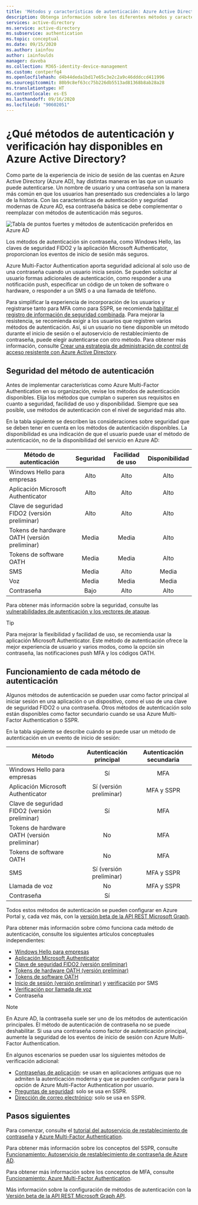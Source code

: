 ```yaml
---
title: 'Métodos y características de autenticación: Azure Active Directory'
description: Obtenga información sobre los diferentes métodos y características de autenticación disponibles en Azure Active Directory para ayudar a mejorar y proteger los eventos de inicio de sesión.
services: active-directory
ms.service: active-directory
ms.subservice: authentication
ms.topic: conceptual
ms.date: 09/15/2020
ms.author: iainfou
author: iainfoulds
manager: daveba
ms.collection: M365-identity-device-management
ms.custom: contperfq4
ms.openlocfilehash: d4b44deda1bd17e65c3e2c2a9c46dddccd411996
ms.sourcegitcommit: 80b9c8ef63cc75b226db5513ad81368b8ab28a28
ms.translationtype: HT
ms.contentlocale: es-ES
ms.lasthandoff: 09/16/2020
ms.locfileid: "90602051"
---
```

# <a name="what-authentication-and-verification-methods-are-available-in-azure-active-directory"></a>¿Qué métodos de autenticación y verificación hay disponibles en Azure Active Directory?

Como parte de la experiencia de inicio de sesión de las cuentas en Azure Active Directory (Azure AD), hay distintas maneras en las que un usuario puede autenticarse. Un nombre de usuario y una contraseña son la manera más común en que los usuarios han presentado sus credenciales a lo largo de la historia. Con las características de autenticación y seguridad modernas de Azure AD, esa contraseña básica se debe complementar o reemplazar con métodos de autenticación más seguros.

![Tabla de puntos fuertes y métodos de autenticación preferidos en Azure AD](media/concept-authentication-methods/authentication-methods.png)

Los métodos de autenticación sin contraseña, como Windows Hello, las claves de seguridad FIDO2 y la aplicación Microsoft Authenticator, proporcionan los eventos de inicio de sesión más seguros.

Azure Multi-Factor Authentication aporta seguridad adicional al solo uso de una contraseña cuando un usuario inicia sesión. Se pueden solicitar al usuario formas adicionales de autenticación, como responder a una notificación push, especificar un código de un token de software o hardware, o responder a un SMS o a una llamada de teléfono.

Para simplificar la experiencia de incorporación de los usuarios y registrarse tanto para MFA como para SSPR, se recomienda [habilitar el registro de información de seguridad combinada](howto-registration-mfa-sspr-combined.md). Para mejorar la resistencia, se recomienda exigir a los usuarios que registren varios métodos de autenticación. Así, si un usuario no tiene disponible un método durante el inicio de sesión o el autoservicio de restablecimiento de contraseña, puede elegir autenticarse con otro método. Para obtener más información, consulte [Crear una estrategia de administración de control de acceso resistente con Azure Active Directory](concept-resilient-controls.md).

## <a name="authentication-method-strength-and-security"></a>Seguridad del método de autenticación

Antes de implementar características como Azure Multi-Factor Authentication en su organización, revise los métodos de autenticación disponibles. Elija los métodos que cumplan o superen sus requisitos en cuanto a seguridad, facilidad de uso y disponibilidad. Siempre que sea posible, use métodos de autenticación con el nivel de seguridad más alto.

En la tabla siguiente se describen las consideraciones sobre seguridad que se deben tener en cuenta en los métodos de autenticación disponibles. La disponibilidad es una indicación de que el usuario puede usar el método de autenticación, no de la disponibilidad del servicio en Azure AD:

| Método de autenticación          | Seguridad | Facilidad de uso | Disponibilidad |
|--------------------------------|:--------:|:---------:|:------------:|
| Windows Hello para empresas     | Alto     | Alto      | Alto         |
| Aplicación Microsoft Authenticator    | Alto     | Alto      | Alto         |
| Clave de seguridad FIDO2 (versión preliminar)   | Alto     | Alto      | Alto         |
| Tokens de hardware OATH (versión preliminar) | Media   | Media    | Alto         |
| Tokens de software OATH           | Media   | Media    | Alto         |
| SMS                            | Media   | Alto      | Media       |
| Voz                          | Media   | Media    | Media       |
| Contraseña                       | Bajo      | Alto      | Alto         |

Para obtener más información sobre la seguridad, consulte las [vulnerabilidades de autenticación y los vectores de ataque](https://techcommunity.microsoft.com/t5/azure-active-directory-identity/all-your-creds-are-belong-to-us/ba-p/855124).

> [!TIP]
> Para mejorar la flexibilidad y facilidad de uso, se recomienda usar la aplicación Microsoft Authenticator. Este método de autenticación ofrece la mejor experiencia de usuario y varios modos, como la opción sin contraseña, las notificaciones push MFA y los códigos OATH.

## <a name="how-each-authentication-method-works"></a>Funcionamiento de cada método de autenticación

Algunos métodos de autenticación se pueden usar como factor principal al iniciar sesión en una aplicación o un dispositivo, como el uso de una clave de seguridad FIDO2 o una contraseña. Otros métodos de autenticación solo están disponibles como factor secundario cuando se usa Azure Multi-Factor Authentication o SSPR.

En la tabla siguiente se describe cuándo se puede usar un método de autenticación en un evento de inicio de sesión:

| Método                         | Autenticación principal | Autenticación secundaria  |
|--------------------------------|:----------------------:|:-------------------------:|
| Windows Hello para empresas     | Sí                    | MFA                       |
| Aplicación Microsoft Authenticator    | Sí (versión preliminar)          | MFA y SSPR              |
| Clave de seguridad FIDO2 (versión preliminar)   | Sí                    | MFA                       |
| Tokens de hardware OATH (versión preliminar) | No                     | MFA                       |
| Tokens de software OATH           | No                     | MFA                       |
| SMS                            | Sí (versión preliminar)          | MFA y SSPR              |
| Llamada de voz                     | No                     | MFA y SSPR              |
| Contraseña                       | Sí                    |                           |

Todos estos métodos de autenticación se pueden configurar en Azure Portal y, cada vez más, con la [versión beta de la API REST Microsoft Graph](/graph/api/resources/authenticationmethods-overview?view=graph-rest-beta).

Para obtener más información sobre cómo funciona cada método de autenticación, consulte los siguientes artículos conceptuales independientes:

* [Windows Hello para empresas](/windows/security/identity-protection/hello-for-business/hello-overview)
* [Aplicación Microsoft Authenticator](concept-authentication-authenticator-app.md)
* [Clave de seguridad FIDO2 (versión preliminar)](concept-authentication-passwordless.md#fido2-security-keys)
* [Tokens de hardware OATH (versión preliminar)](concept-authentication-oath-tokens.md#oath-hardware-tokens-preview)
* [Tokens de software OATH](concept-authentication-oath-tokens.md#oath-software-tokens)
* [Inicio de sesión (versión preliminar)](howto-authentication-sms-signin.md) y [verificación](concept-authentication-phone-options.md#mobile-phone-verification) por SMS
* [Verificación por llamada de voz](concept-authentication-phone-options.md)
* Contraseña

> [!NOTE]
> En Azure AD, la contraseña suele ser uno de los métodos de autenticación principales. El método de autenticación de contraseña no se puede deshabilitar. Si usa una contraseña como factor de autenticación principal, aumente la seguridad de los eventos de inicio de sesión con Azure Multi-Factor Authentication.

En algunos escenarios se pueden usar los siguientes métodos de verificación adicional:

* [Contraseñas de aplicación](howto-mfa-app-passwords.md): se usan en aplicaciones antiguas que no admiten la autenticación moderna y que se pueden configurar para la opción de Azure Multi-Factor Authentication por usuario.
* [Preguntas de seguridad](concept-authentication-security-questions.md): solo se usa en SSPR.
* [Dirección de correo electrónico](concept-sspr-howitworks.md#authentication-methods): solo se usa en SSPR.

## <a name="next-steps"></a>Pasos siguientes

Para comenzar, consulte el [tutorial del autoservicio de restablecimiento de contraseña][tutorial-sspr] y [Azure Multi-Factor Authentication][tutorial-azure-mfa].

Para obtener más información sobre los conceptos del SSPR, consulte [Funcionamiento: Autoservicio de restablecimiento de contraseña de Azure AD][concept-sspr].

Para obtener más información sobre los conceptos de MFA, consulte [Funcionamiento: Azure Multi-Factor Authentication][concept-mfa].

Más información sobre la configuración de métodos de autenticación con la [Versión beta de la API REST Microsoft Graph API](/graph/api/resources/authenticationmethods-overview?view=graph-rest-beta).

<!-- INTERNAL LINKS -->
[tutorial-sspr]: tutorial-enable-sspr.md
[tutorial-azure-mfa]: tutorial-enable-azure-mfa.md
[concept-sspr]: concept-sspr-howitworks.md
[concept-mfa]: concept-mfa-howitworks.md
